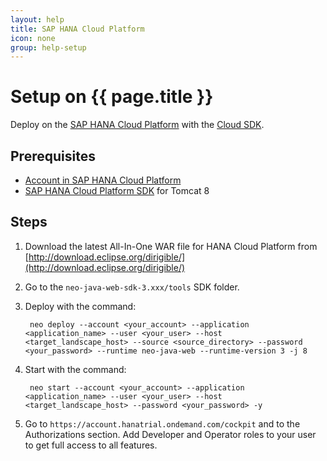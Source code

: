 ```yaml
---
layout: help
title: SAP HANA Cloud Platform
icon: none
group: help-setup
---
```


Setup on {{ page.title }}
===



Deploy on the [SAP HANA Cloud Platform](https://account.hana.ondemand.com/) with the [Cloud SDK](https://tools.hana.ondemand.com/#cloud).

Prerequisites
---

- [Account in SAP HANA Cloud Platform](https://help.hana.ondemand.com/help/frameset.htm?65d74d39cb3a4bf8910cd36ec54d2b99.html)
- [SAP HANA Cloud Platform SDK](https://tools.hana.ondemand.com/#cloud) for Tomcat 8

Steps
---
1. Download the latest All-In-One WAR file for HANA Cloud Platform from [http://download.eclipse.org/dirigible/](http://download.eclipse.org/dirigible/)
2. Go to the `neo-java-web-sdk-3.xxx/tools` SDK folder.
3. Deploy with the command:

        neo deploy --account <your_account> --application <application_name> --user <your_user> --host <target_landscape_host> --source <source_directory> --password <your_password> --runtime neo-java-web --runtime-version 3 -j 8

4. Start with the command:

        neo start --account <your_account> --application <application_name> --user <your_user> --host <target_landscape_host> --password <your_password> -y

5. Go to `https://account.hanatrial.ondemand.com/cockpit` and to the Authorizations section. Add Developer and Operator roles to your user to get full access to all features.
